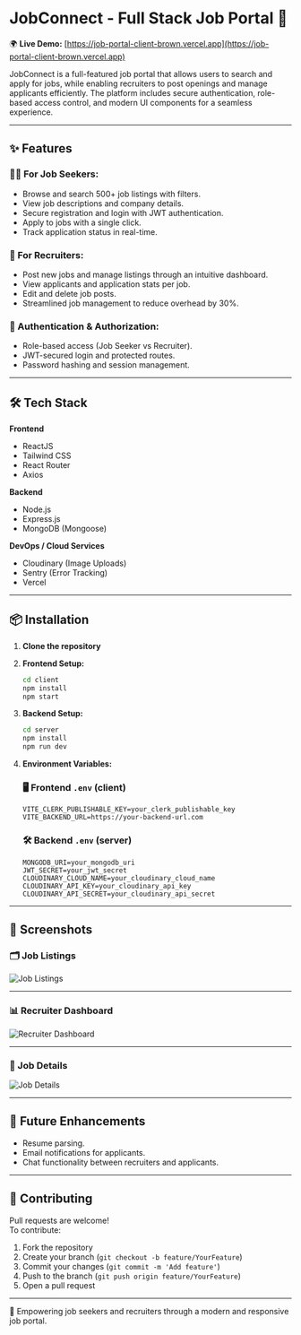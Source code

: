 # JobConnect - Full Stack Job Portal 🚀

🌍 **Live Demo:** [https://job-portal-client-brown.vercel.app](https://job-portal-client-brown.vercel.app)

JobConnect is a full-featured job portal that allows users to search and apply for jobs, while enabling recruiters to post openings and manage applicants efficiently. The platform includes secure authentication, role-based access control, and modern UI components for a seamless experience.

---



## ✨ Features

### 👨‍💼 For Job Seekers:
- Browse and search 500+ job listings with filters.
- View job descriptions and company details.
- Secure registration and login with JWT authentication.
- Apply to jobs with a single click.
- Track application status in real-time.

### 🏢 For Recruiters:
- Post new jobs and manage listings through an intuitive dashboard.
- View applicants and application stats per job.
- Edit and delete job posts.
- Streamlined job management to reduce overhead by 30%.

### 🔐 Authentication & Authorization:
- Role-based access (Job Seeker vs Recruiter).
- JWT-secured login and protected routes.
- Password hashing and session management.

---

## 🛠️ Tech Stack

**Frontend**
- ReactJS  
- Tailwind CSS  
- React Router  
- Axios  

**Backend**
- Node.js  
- Express.js  
- MongoDB (Mongoose)  

**DevOps / Cloud Services**
- Cloudinary (Image Uploads)  
- Sentry (Error Tracking)  
- Vercel   


---

## 📦 Installation

1. **Clone the repository**

 

2. **Frontend Setup:**

   ```bash
   cd client
   npm install
   npm start
   ```

3. **Backend Setup:**

   ```bash
   cd server
   npm install
   npm run dev
   ```

4. **Environment Variables:**

   ### 🖥️ Frontend `.env` (client)

   ```env
   VITE_CLERK_PUBLISHABLE_KEY=your_clerk_publishable_key
   VITE_BACKEND_URL=https://your-backend-url.com
   ```

   ### 🛠️ Backend `.env` (server)

   ```env
   MONGODB_URI=your_mongodb_uri
   JWT_SECRET=your_jwt_secret
   CLOUDINARY_CLOUD_NAME=your_cloudinary_cloud_name
   CLOUDINARY_API_KEY=your_cloudinary_api_key
   CLOUDINARY_API_SECRET=your_cloudinary_api_secret
   ```

---

## 📸 Screenshots

### 🗂️ Job Listings

![Job Listings](https://github.com/user-attachments/assets/17140554-dc47-4c35-b314-1a603b496217)

---

### 📊 Recruiter Dashboard

![Recruiter Dashboard](https://github.com/user-attachments/assets/fcfd65f1-ed22-4318-9905-11023900291c)

---

### 📄 Job Details

![Job Details](https://github.com/user-attachments/assets/65ec3004-a308-47f9-aeab-83df5acdf6c4)

---

## 🧩 Future Enhancements

* Resume parsing.
* Email notifications for applicants.
* Chat functionality between recruiters and applicants.

---

## 🤝 Contributing

Pull requests are welcome!  
To contribute:

1. Fork the repository  
2. Create your branch (`git checkout -b feature/YourFeature`)  
3. Commit your changes (`git commit -m 'Add feature'`)  
4. Push to the branch (`git push origin feature/YourFeature`)  
5. Open a pull request  

---

💼 Empowering job seekers and recruiters through a modern and responsive job portal.
